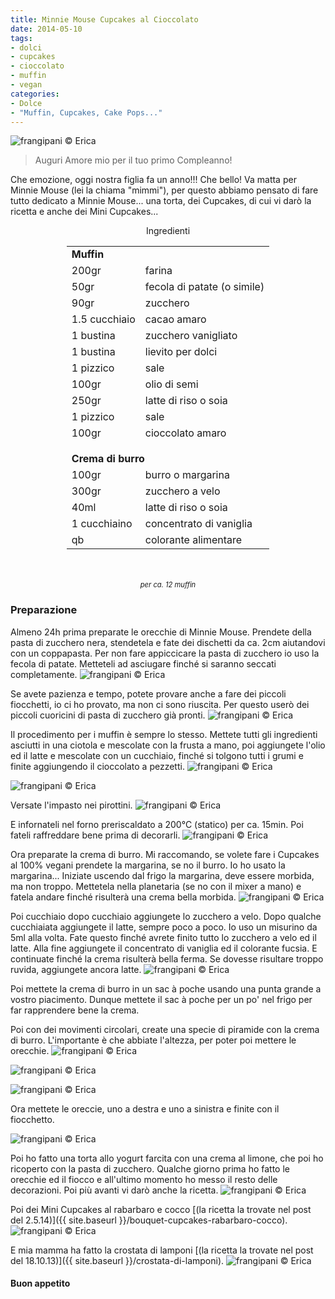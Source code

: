 ```yaml
---
title: Minnie Mouse Cupcakes al Cioccolato
date: 2014-05-10
tags:
- dolci
- cupcakes
- cioccolato
- muffin
- vegan
categories:
- Dolce
- "Muffin, Cupcakes, Cake Pops..."
---
```

![](header.jpg "frangipani © Erica")

> Auguri Amore mio per il tuo primo Compleanno!

Che emozione, oggi nostra figlia fa un anno!!! Che bello! Va matta per Minnie Mouse (lei la chiama "mimmi"), per questo abbiamo pensato di fare tutto dedicato a Minnie Mouse... una torta, dei Cupcakes, di cui vi darò la ricetta e anche dei Mini Cupcakes...


<div id="wrapper" style="text-align: center">
      <div id="yourdiv" style="display: inline-block;">
    <div class="ingredients">
      <div class="ingredients-title">Ingredienti</div>
      <table>
        <tbody>
          <tr>
            <td colspan="2"><b>Muffin</b></td>
          </tr>
          <tr>
            <td>200gr</td>
            <td>farina</td>
          </tr>
          <tr>
            <td>50gr</td>
            <td>fecola di patate (o simile)</td>
          </tr>
          <tr>
            <td>90gr</td>
            <td>zucchero</td>
          </tr>
          <tr>
            <td>1.5 cucchiaio</td>
            <td>cacao amaro</td>
          </tr>
          <tr>
            <td>1 bustina</td>
            <td>zucchero vanigliato</td>
          </tr>
          <tr>
            <td>1 bustina</td>
            <td>lievito per dolci</td>
          </tr>
          <tr>
            <td>1 pizzico</td>
            <td>sale</td>
          </tr>
          <tr> 
            <td>100gr</td>
            <td>olio di semi</td>
          </tr>
          <tr>
            <td>250gr</td>
            <td>latte di riso o soia</td>
          </tr>
          <tr>      
            <td>1 pizzico</td>
            <td>sale</td>
          </tr>
          <tr>      
            <td>100gr</td>
            <td>cioccolato amaro</td>
          </tr>
          <tr style="height: 15px;"></tr>
          <tr>          
            <td colspan="2"><b>Crema di burro</b></td>
          </tr>
          <tr>
            <td>100gr</td>
            <td>burro o margarina</td>
          </tr>
          <tr>      
            <td>300gr</td>
            <td>zucchero a velo</td>
          </tr>
          <tr>
            <td>40ml</td>
            <td>latte di riso o soia</td>
          </tr>
          <tr>
            <td>1 cucchiaino</td>
            <td>concentrato di vaniglia</td>
          </tr>
          <tr>
            <td>qb</td>
            <td>colorante alimentare</td>      
          </tr>
        </tbody>
      </table>
      <br></br>
      <i class="pull-right" style="font-size: 80%;">per ca. 12 muffin</i>
    </div>
  </div>
</div>


<h3>
  <font color="grey">
    <i class="fa fa-cogs"></i>
  </font> Preparazione
</h3>

Almeno 24h prima preparate le orecchie di Minnie Mouse. Prendete della pasta di zucchero nera, stendetela e fate dei dischetti da ca. 2cm aiutandovi con un coppapasta. Per non fare appiccicare la pasta di zucchero io uso la fecola di patate. Metteteli ad asciugare finché si saranno seccati completamente. 
![](orecchie.jpg "frangipani © Erica")

Se avete pazienza e tempo, potete provare anche a fare dei piccoli fiocchetti, io ci ho provato, ma non ci sono riuscita. Per questo userò dei piccoli cuoricini di pasta di zucchero già pronti.
![](cuoricini.jpg "frangipani © Erica")

Il procedimento per i muffin è sempre lo stesso. Mettete tutti gli ingredienti asciutti in una ciotola e mescolate con la frusta a mano, poi aggiungete l'olio ed il latte e mescolate con un cucchiaio, finché si tolgono tutti i grumi e finite aggiungendo il cioccolato a pezzetti.
![](cioccolato.jpg "frangipani © Erica")

![](impasto.jpg "frangipani © Erica")

Versate l'impasto nei pirottini.
![](formine.jpg "frangipani © Erica")

E infornateli nel forno preriscaldato a 200°C (statico) per ca. 15min. Poi fateli raffreddare bene prima di decorarli.
![](sfornati.jpg "frangipani © Erica")

Ora preparate la crema di burro. Mi raccomando, se volete fare i Cupcakes al 100% vegani prendete la margarina, se no il burro. Io ho usato la margarina... Iniziate uscendo dal frigo la margarina, deve essere morbida, ma non troppo. Mettetela nella planetaria (se no con il mixer a mano) e fatela andare finché risulterà una crema bella morbida. 
![](burro.jpg "frangipani © Erica")

Poi cucchiaio dopo cucchiaio aggiungete lo zucchero a velo. Dopo qualche cucchiaiata aggiungete il latte, sempre poco a poco. Io uso un misurino da 5ml alla volta. Fate questo finché avrete finito tutto lo zucchero a velo ed il latte. Alla fine aggiungete il concentrato di vaniglia ed il colorante fucsia. E continuate finché la crema risulterà bella ferma. Se dovesse risultare troppo ruvida, aggiungete ancora latte. 
![](cremaburro.jpg "frangipani © Erica")

Poi mettete la crema di burro in un sac à poche usando una punta grande a vostro piacimento. Dunque mettete il sac à poche per un po' nel frigo per far rapprendere bene la crema.

Poi con dei movimenti circolari, create una specie di piramide con la crema di burro. L'importante è che abbiate l'altezza, per poter poi mettere le orecchie.
![](decorare1.jpg "frangipani © Erica")

![](decorare2.jpg "frangipani © Erica")

![](decorare3.jpg "frangipani © Erica")

Ora mettete le oreccie, uno a destra e uno a sinistra e finite con il fiocchetto.

![](risultato.jpg "frangipani © Erica")

Poi ho fatto una torta allo yogurt farcita con una crema al limone, che poi ho ricoperto con la pasta di zucchero. Qualche giorno prima ho fatto le orecchie ed il fiocco e all'ultimo momento ho messo il resto delle decorazioni. Poi più avanti vi darò anche la ricetta.
![](tortaminnie.jpg "frangipani © Erica")

Poi dei Mini Cupcakes al rabarbaro e cocco [(la ricetta la trovate nel post del 2.5.14)]({{ site.baseurl }}/bouquet-cupcakes-rabarbaro-cocco).
![](minicc.jpg "frangipani © Erica")

E mia mamma ha fatto la crostata di lamponi [(la ricetta la trovate nel post del 18.10.13)]({{ site.baseurl }}/crostata-di-lamponi).
![](crostatalamponi.jpg "frangipani © Erica")


<h4>Buon appetito
  <font color="red">
    <i class="fa fa-smile-o"></i>
  </font>
</h4>